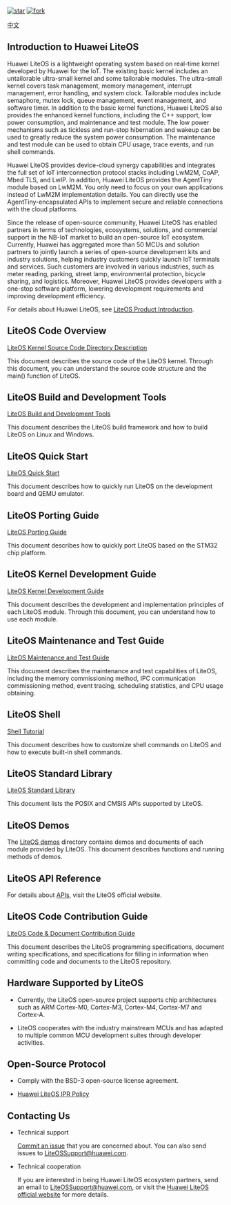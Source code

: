 [![star](https://gitee.com/LiteOS/LiteOS/badge/star.svg?theme=gvp)](https://gitee.com/LiteOS/LiteOS/stargazers)
[![fork](https://gitee.com/LiteOS/LiteOS/badge/fork.svg?theme=gvp)](https://gitee.com/LiteOS/LiteOS/members)

[中文](README.md)

## Introduction to Huawei LiteOS

Huawei LiteOS is a lightweight operating system based on real-time kernel developed by Huawei for the IoT. The existing basic kernel includes an untailorable ultra-small kernel and some tailorable modules. The ultra-small kernel covers task management, memory management, interrupt management, error handling, and system clock. Tailorable modules include semaphore, mutex lock, queue management, event management, and software timer. In addition to the basic kernel functions, Huawei LiteOS also provides the enhanced kernel functions, including the C++ support, low power consumption, and maintenance and test module. The low power mechanisms such as tickless and run-stop hibernation and wakeup can be used to greatly reduce the system power consumption. The maintenance and test module can be used to obtain CPU usage, trace events, and run shell commands.

Huawei LiteOS provides device-cloud synergy capabilities and integrates the full set of IoT interconnection protocol stacks including LwM2M, CoAP, Mbed TLS, and LwIP. In addition, Huawei LiteOS provides the AgentTiny module based on LwM2M. You only need to focus on your own applications instead of LwM2M implementation details. You can directly use the AgentTiny-encapsulated APIs to implement secure and reliable connections with the cloud platforms.

Since the release of open-source community, Huawei LiteOS has enabled partners in terms of technologies, ecosystems, solutions, and commercial support in the NB-IoT market to build an open-source IoT ecosystem. Currently, Huawei has aggregated more than 50 MCUs and solution partners to jointly launch a series of open-source development kits and industry solutions, helping industry customers quickly launch IoT terminals and services. Such customers are involved in various industries, such as meter reading, parking, street lamp, environmental protection, bicycle sharing, and logistics. Moreover, Huawei LiteOS provides developers with a one-stop software platform, lowering development requirements and improving development efficiency.

For details about Huawei LiteOS, see [LiteOS Product Introduction](./doc/LiteOS_Introduction_en/README_EN.md).

## LiteOS Code Overview

[LiteOS Kernel Source Code Directory Description](./doc/LiteOS_Code_Info_en.md)

This document describes the source code of the LiteOS kernel. Through this document, you can understand the source code structure and the main() function of LiteOS.

## LiteOS Build and Development Tools

[LiteOS Build and Development Tools](./doc/LiteOS_Build_and_IDE_en/README_EN.md)

This document describes the LiteOS build framework and how to build LiteOS on Linux and Windows.

## LiteOS Quick Start

[LiteOS Quick Start](./doc/LiteOS_Quick_Start_en/README_EN.md)

This document describes how to quickly run LiteOS on the development board and QEMU emulator.

## LiteOS Porting Guide

[LiteOS Porting Guide](./doc/LiteOS_Porting_Guide_en/README_EN.md)

This document describes how to quickly port LiteOS based on the STM32 chip platform.

## LiteOS Kernel Development Guide

[LiteOS Kernel Development Guide](./doc/LiteOS_Kernel_Developer_Guide_en/README_EN.md)

This document describes the development and implementation principles of each LiteOS module. Through this document, you can understand how to use each module.

## LiteOS Maintenance and Test Guide

[LiteOS Maintenance and Test Guide](./doc/LiteOS_Maintenance_Guide_en/README_EN.md)

This document describes the maintenance and test capabilities of LiteOS, including the memory commissioning method, IPC communication commissioning method, event tracing, scheduling statistics, and CPU usage obtaining.

## LiteOS Shell

[Shell Tutorial](./shell/doc_en/README_EN.md)

This document describes how to customize shell commands on LiteOS and how to execute built-in shell commands.

## LiteOS Standard Library

[LiteOS Standard Library](./doc/LiteOS_Standard_Library.md)

This document lists the POSIX and CMSIS APIs supported by LiteOS.

## LiteOS Demos

The [LiteOS demos](./demos) directory contains demos and documents of each module provided by LiteOS. This document describes functions and running methods of demos.

## LiteOS API Reference

For details about <a href="https://www.huawei.com/minisite/liteos/cn/api/index.html" target="_blank">APIs</a>, visit the LiteOS official website.

## LiteOS Code Contribution Guide

[LiteOS Code & Document Contribution Guide](./doc/LiteOS_Contribute_Guide_en.md)

This document describes the LiteOS programming specifications, document writing specifications, and specifications for filling in information when committing code and documents to the LiteOS repository.

## Hardware Supported by LiteOS

* Currently, the LiteOS open-source project supports chip architectures such as ARM Cortex-M0, Cortex-M3, Cortex-M4, Cortex-M7 and Cortex-A.

* LiteOS cooperates with the industry mainstream MCUs and has adapted to multiple common MCU development suites through developer activities.

## Open-Source Protocol

* Comply with the BSD-3 open-source license agreement.

* [Huawei LiteOS IPR Policy](./doc/LiteOS_Contribute_Guide_en.md#Protocols)

## Contacting Us

* Technical support

  <a href="https://gitee.com/LiteOS/LiteOS/issues" target="_blank">Commit an issue</a> that you are concerned about.
  You can also send issues to LiteOSSupport@huawei.com.

* Technical cooperation

  If you are interested in being Huawei LiteOS ecosystem partners, send an email to LiteOSSupport@huawei.com, or visit the <a href="https://www.huawei.com/minisite/liteos/en/index.html" target="_blank">Huawei LiteOS official website</a> for more details.
